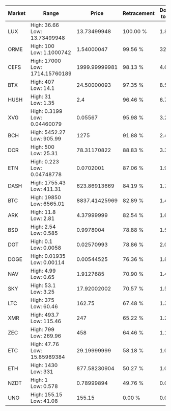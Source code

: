 | Market | Range | Price| Retracement | Doubles to 50% |
| --- | --- | --- | --- | --- |
| LUX | High: 36.66<br />Low: 13.73499948 | 13.73499948 | 100.00 % | 1.83 |
| ORME | High: 100<br />Low: 1.1000742 | 1.54000047 | 99.56 % | 32.82 |
| CEFS | High: 17000<br />Low: 1714.15760189 | 1999.99999981 | 98.13 % | 4.68 |
| BTX | High: 407<br />Low: 14.1 | 24.50000093 | 97.35 % | 8.59 |
| HUSH | High: 31<br />Low: 1.35 | 2.4 | 96.46 % | 6.74 |
| XVG | High: 0.3199<br />Low: 0.04460079 | 0.05567 | 95.98 % | 3.27 |
| BCH | High: 5452.27<br />Low: 905.99 | 1275 | 91.88 % | 2.49 |
| DCR | High: 500<br />Low: 25.31 | 78.31170822 | 88.83 % | 3.35 |
| ETN | High: 0.223<br />Low: 0.04748778 | 0.0702001 | 87.06 % | 1.93 |
| DASH | High: 1755.43<br />Low: 411.31 | 623.86913669 | 84.19 % | 1.74 |
| BTC | High: 19850<br />Low: 6565.01 | 8837.41425969 | 82.89 % | 1.49 |
| ARK | High: 11.8<br />Low: 2.81 | 4.37999999 | 82.54 % | 1.67 |
| BSD | High: 2.54<br />Low: 0.585 | 0.9978004 | 78.88 % | 1.57 |
| DOT | High: 0.1<br />Low: 0.0058 | 0.02570993 | 78.86 % | 2.06 |
| DOGE | High: 0.01935<br />Low: 0.00114 | 0.00544525 | 76.36 % | 1.88 |
| NAV | High: 4.99<br />Low: 0.65 | 1.9127685 | 70.90 % | 1.47 |
| SKY | High: 53.1<br />Low: 3.25 | 17.92002002 | 70.57 % | 1.57 |
| LTC | High: 375<br />Low: 60.46 | 162.75 | 67.48 % | 1.34 |
| XMR | High: 493.7<br />Low: 115.46 | 247 | 65.22 % | 1.23 |
| ZEC | High: 799<br />Low: 269.96 | 458 | 64.46 % | 1.17 |
| ETC | High: 47.76<br />Low: 15.85989384 | 29.19999999 | 58.18 % | 1.09 |
| ETH | High: 1430<br />Low: 331 | 877.58230904 | 50.27 % | 1.00 |
| NZDT | High: 1<br />Low: 0.578 | 0.78999894 | 49.76 % | 0.00 |
| UNO | High: 155.15<br />Low: 41.08 | 155.15 | 0.00 % | 0.00 |
